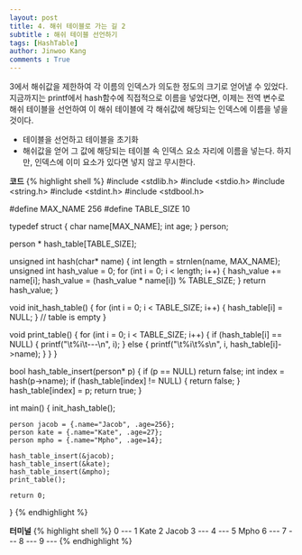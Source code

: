 ```yaml
---
layout: post
title: 4. 해쉬 테이블로 가는 길 2
subtitle : 해쉬 테이블 선언하기
tags: [HashTable]
author: Jinwoo Kang
comments : True
---
```


3에서 해쉬값을 제한하여 각 이름의 인덱스가 의도한 정도의 크기로 얻어낼 수 있었다. 지금까지는 printf에서 hash함수에 직접적으로 이름을 넣었다면, 이제는 전역 변수로 해쉬 테이블을 선언하여 이 해쉬 테이블에 각 해쉬값에 해당되는 인덱스에 이름을 넣을 것이다.

- 테이블을 선언하고 테이블을 초기화
- 해쉬값을 얻어 그 값에 해당되는 테이블 속 인덱스 요소 자리에 이름을 넣는다. 하지만, 인덱스에 이미 요소가 있다면 넣지 않고 무시한다.

**코드**
{% highlight shell %}
#include <stdlib.h>
#include <stdio.h>
#include <string.h>
#include <stdint.h>
#include <stdbool.h>

#define MAX_NAME 256
#define TABLE_SIZE 10

typedef struct {
    char name[MAX_NAME];
    int age;
} person;

person * hash_table[TABLE_SIZE];

unsigned int hash(char* name) {
    int length = strnlen(name, MAX_NAME);
    unsigned int hash_value = 0;
    for (int i = 0; i < length; i++) {
        hash_value += name[i];
        hash_value = (hash_value * name[i]) % TABLE_SIZE;
    }
    return hash_value;
}

void init_hash_table() {
    for (int i = 0; i < TABLE_SIZE; i++) {
        hash_table[i] = NULL;
    }
    // table is empty
}

void print_table() {
    for (int i = 0; i < TABLE_SIZE; i++) {
        if (hash_table[i] == NULL) {
            printf("\t%i\t---\n", i);
        } else {
            printf("\t%i\t%s\n", i, hash_table[i]->name);
        }
    }
}

bool hash_table_insert(person* p) {
    if (p == NULL) return false;
    int index = hash(p->name);
    if (hash_table[index] != NULL) {
        return false;
    }
    hash_table[index] = p;
    return true;
}

int main() {
    init_hash_table();

    person jacob = {.name="Jacob", .age=256};
    person kate = {.name="Kate", .age=27};
    person mpho = {.name="Mpho", .age=14};

    hash_table_insert(&jacob);
    hash_table_insert(&kate);
    hash_table_insert(&mpho);
    print_table();

    return 0;
}
{% endhighlight %}


**터미널**
{% highlight shell %}
        0       ---
        1       Kate
        2       Jacob
        3       ---
        4       ---
        5       Mpho
        6       ---
        7       ---
        8       ---
        9       ---
{% endhighlight %}